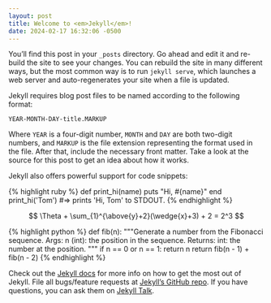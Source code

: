 ```yaml
---
layout: post
title: Welcome to <em>Jekyll</em>!
date: 2024-02-17 16:32:06 -0500
---
```


You’ll find this post in your `_posts` directory. Go ahead and edit it and re-build the site to see your changes. You can rebuild the site in many different ways, but the most common way is to run `jekyll serve`, which launches a web server and auto-regenerates your site when a file is updated.

Jekyll requires blog post files to be named according to the following format:

`YEAR-MONTH-DAY-title.MARKUP`

Where `YEAR` is a four-digit number, `MONTH` and `DAY` are both two-digit numbers, and `MARKUP` is the file extension representing the format used in the file. After that, include the necessary front matter. Take a look at the source for this post to get an idea about how it works.

Jekyll also offers powerful support for code snippets:

{% highlight ruby %}
def print_hi(name)
puts "Hi, #{name}"
end
print_hi('Tom')
#=> prints 'Hi, Tom' to STDOUT.
{% endhighlight %}

$$
\Theta + \sum_{1}^{\above{y}+2}(\wedge{x}+3) + 2 = 2^3
$$

{% highlight python %}
def fib(n):
    """Generate a number from the Fibonacci sequence.
    Args:
      n (int): the position in the sequence.
    Returns:
      int: the number at the position.
    """
    if n == 0 or n == 1:
      return n
    return fib(n - 1) + fib(n - 2)
{% endhighlight %}

Check out the [Jekyll docs][jekyll-docs] for more info on how to get the most out of Jekyll. File all bugs/feature requests at [Jekyll’s GitHub repo][jekyll-gh]. If you have questions, you can ask them on [Jekyll Talk][jekyll-talk].

[jekyll-docs]: https://jekyllrb.com/docs/home
[jekyll-gh]: https://github.com/jekyll/jekyll
[jekyll-talk]: https://talk.jekyllrb.com/
